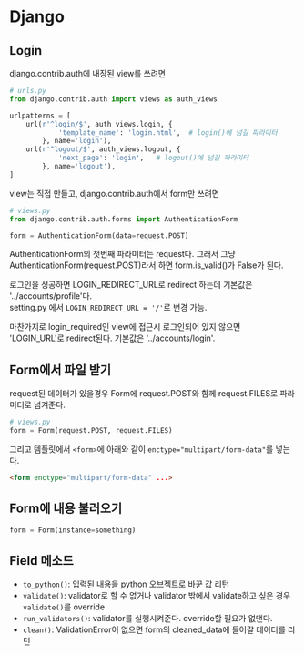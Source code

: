 # Django

## Login
django.contrib.auth에 내장된 view를 쓰려면
```python
# urls.py
from django.contrib.auth import views as auth_views

urlpatterns = [
	url(r'^login/$', auth_views.login, {
			'template_name': 'login.html',	# login()에 넘길 파라미터
		}, name='login'),
	url(r'^logout/$', auth_views.logout, {
			'next_page': 'login',	# logout()에 넘길 파라미터
		}, name='logout'),
]
```

view는 직접 만들고, django.contrib.auth에서 form만 쓰려면
```py
# views.py
from django.contrib.auth.forms import AuthenticationForm

form = AuthenticationForm(data=request.POST)
```
AuthenticationForm의 첫번째 파라미터는 request다. 그래서 그냥 AuthenticationForm(request.POST)라서 하면 form.is_valid()가 False가 된다.

로그인을 성공하면 LOGIN_REDIRECT_URL로 redirect 하는데 기본값은 '../accounts/profile'다.  
setting.py 에서 `LOGIN_REDIRECT_URL = '/'`로 변경 가능.

마찬가지로 login_required인 view에 접근시 로그인되어 있지 않으면 'LOGIN_URL'로 redirect된다. 기본값은 '../accounts/login'.

## Form에서 파일 받기
request된 데이터가 있을경우 Form에 request.POST와 함께 request.FILES로 파라미터로 넘겨준다.
```py
# views.py
form = Form(request.POST, request.FILES)
```
그리고 템플릿에서 `<form>`에 아래와 같이 `enctype="multipart/form-data"`를 넣는다.
```html
<form enctype="multipart/form-data" ...>
```

## Form에 내용 불러오기
```py
form = Form(instance=something)
```

## Field 메소드
- `to_python()`: 입력된 내용을 python 오브젝트로 바꾼 값 리턴
- `validate()`: validator로 할 수 없거나 validator 밖에서 validate하고 싶은 경우 `validate()`를 override
- `run_validators()`: validator를 실행시켜준다. override할 필요가 없댄다.
- `clean()`: ValidationError이 없으면 form의 cleaned_data에 들어갈 데이터를 리턴
